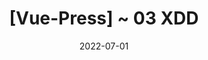 ---
title: '[Vue-Press] ~ 03 XDD'
date: 2022-07-01
categories: 
 - Vue-Press部落格
cover: /vue-press/vue-press.jpeg
publish: false
---